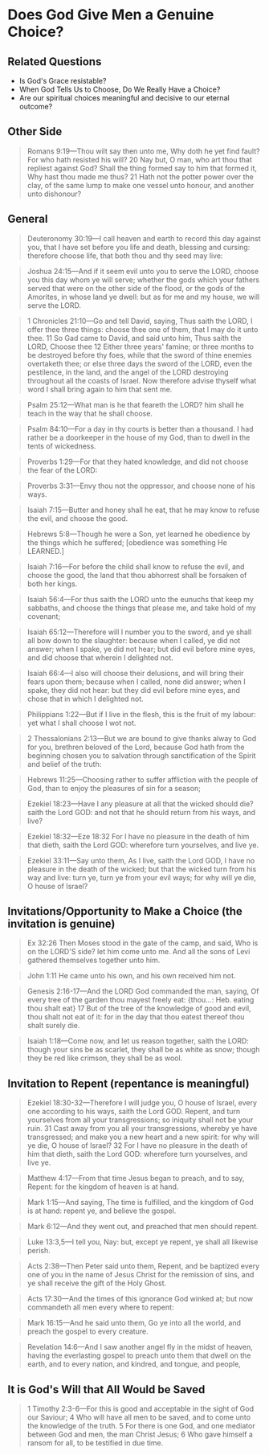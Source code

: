 # Does God Give Men a Genuine Choice?

## Related Questions

- Is God's Grace resistable?
- When God Tells Us to Choose, Do We Really Have a Choice?
- Are our spiritual choices meaningful and decisive to our eternal outcome?

## Other Side

> Romans 9:19&mdash;Thou wilt say then unto me, Why doth he yet find fault? For who hath resisted his will? 20 Nay but, O man, who art thou that repliest against God? Shall the thing formed say to him that formed it, Why hast thou made me thus? 21  Hath not the potter power over the clay, of the same lump to make one vessel unto honour, and another unto dishonour?

## General

> Deuteronomy 30:19&mdash;I call heaven and earth to record this day against you, that I have set before you life and death, blessing and cursing: therefore choose life, that both thou and thy seed may live:
<!-- -->
> Joshua 24:15&mdash;And if it seem evil unto you to serve the LORD, choose you this day whom ye will serve; whether the gods which your fathers served that were on the other side of the flood, or the gods of the Amorites, in whose land ye dwell: but as for me and my house, we will serve the LORD.
<!-- -->
> 1 Chronicles 21:10&mdash;Go and tell David, saying, Thus saith the LORD, I offer thee three things: choose thee one of them, that I may do it unto thee. 11 So Gad came to David, and said unto him, Thus saith the LORD, Choose thee 12 Either three years' famine; or three months to be destroyed before thy foes, while that the sword of thine enemies overtaketh thee; or else three days the sword of the LORD, even the pestilence, in the land, and the angel of the LORD destroying throughout all the coasts of Israel. Now therefore advise thyself what word I shall bring again to him that sent me.
<!-- -->
>  Psalm 25:12&mdash;What man is he that feareth the LORD? him shall he teach in the way that he shall choose.
<!-- -->
> Psalm 84:10&mdash;For a day in thy courts is better than a thousand. I had rather be a doorkeeper in the house of my God, than to dwell in the tents of wickedness.
<!-- -->
> Proverbs 1:29&mdash;For that they hated knowledge, and did not choose the fear of the LORD:
<!-- -->
> Proverbs 3:31&mdash;Envy thou not the oppressor, and choose none of his ways.
<!-- -->
> Isaiah 7:15&mdash;Butter and honey shall he eat, that he may know to refuse the evil, and choose the good.
<!-- -->
> Hebrews 5:8&mdash;Though he were a Son, yet learned he obedience by the things which he suffered; [obedience was something He LEARNED.]
<!-- -->
> Isaiah 7:16&mdash;For before the child shall know to refuse the evil, and choose the good, the land that thou abhorrest shall be forsaken of both her kings.
<!-- -->
> Isaiah 56:4&mdash;For thus saith the LORD unto the eunuchs that keep my sabbaths, and choose the things that please me, and take hold of my covenant;
<!-- -->
> Isaiah 65:12&mdash;Therefore will I number you to the sword, and ye shall all bow down to the slaughter: because when I called, ye did not answer; when I spake, ye did not hear; but did evil before mine eyes, and did choose that wherein I delighted not.
<!-- -->
> Isaiah 66:4&mdash;I also will choose their delusions, and will bring their fears upon them; because when I called, none did answer; when I spake, they did not hear: but they did evil before mine eyes, and chose that in which I delighted not.
<!-- -->
> Philippians 1:22&mdash;But if I live in the flesh, this is the fruit of my labour: yet what I shall choose I wot not.
<!-- -->
> 2 Thessalonians 2:13&mdash;But we are bound to give thanks alway to God for you, brethren beloved of the Lord, because God hath from the beginning chosen you to salvation through sanctification of the Spirit and belief of the truth:
<!-- -->
> Hebrews 11:25&mdash;Choosing rather to suffer affliction with the people of God, than to enjoy the pleasures of sin for a season;
<!-- -->
> Ezekiel 18:23&mdash;Have I any pleasure at all that the wicked should die? saith the Lord GOD: and not that he should return from his ways, and live?
<!-- -->
> Ezekiel 18:32&mdash;Eze 18:32 For I have no pleasure in the death of him that dieth, saith the Lord GOD: wherefore turn yourselves, and live ye.
<!-- -->
> Ezekiel 33:11&mdash;Say unto them, As I live, saith the Lord GOD, I have no pleasure in the death of the wicked; but that the wicked turn from his way and live: turn ye, turn ye from your evil ways; for why will ye die, O house of Israel?
<!-- -->
<!-- -->
<!-- -->
## Invitations/Opportunity to Make a Choice (the invitation is genuine)

>  Ex 32:26 Then Moses stood in the gate of the camp, and said, Who is on the LORD'S side? let him come unto me. And all the sons of Levi gathered themselves together unto him.
<!-- -->
> John 1:11 He came unto his own, and his own received him not.
<!-- -->
> Genesis 2:16-17&mdash;And the LORD God commanded the man, saying, Of every tree of the garden thou mayest freely eat: {thou...: Heb. eating thou shalt eat} 17 But of the tree of the knowledge of good and evil, thou shalt not eat of it: for in the day that thou eatest thereof thou shalt surely die. 
<!-- -->
> Isaiah 1:18&mdash;Come now, and let us reason together, saith the LORD: though your sins be as scarlet, they shall be as white as snow; though they be red like crimson, they shall be as wool.
<!-- -->
>
<!-- -->
>
<!-- -->
>
<!-- -->
>
<!-- -->
>
<!-- -->


## Invitation to Repent (repentance is meaningful)

> Ezekiel 18:30-32&mdash;Therefore I will judge you, O house of Israel, every one according to his ways, saith the Lord GOD. Repent, and turn yourselves from all your transgressions; so iniquity shall not be your ruin. 31 Cast away from you all your transgressions, whereby ye have transgressed; and make you a new heart and a new spirit: for why will ye die, O house of Israel? 32 For I have no pleasure in the death of him that dieth, saith the Lord GOD: wherefore turn yourselves, and live ye.
<!-- -->
> Matthew 4:17&mdash;From that time Jesus began to preach, and to say, Repent: for the kingdom of heaven is at hand.
<!-- -->
> Mark 1:15&mdash;And saying, The time is fulfilled, and the kingdom of God is at hand: repent ye, and believe the gospel.
<!-- -->
> Mark 6:12&mdash;And they went out, and preached that men should repent.
<!-- -->
> Luke 13:3,5&mdash;I tell you, Nay: but, except ye repent, ye shall all likewise perish.
<!-- -->
> Acts 2:38&mdash;Then Peter said unto them, Repent, and be baptized every one of you in the name of Jesus Christ for the remission of sins, and ye shall receive the gift of the Holy Ghost.
<!-- -->
> Acts 17:30&mdash;And the times of this ignorance God winked at; but now commandeth all men every where to repent:
<!-- -->
> Mark 16:15&mdash;And he said unto them, Go ye into all the world, and preach the gospel to every creature.
<!-- -->
> Revelation 14:6&mdash;And I saw another angel fly in the midst of heaven, having the everlasting gospel to preach unto them that dwell on the earth, and to every nation, and kindred, and tongue, and people,
<!-- -->
>
<!-- -->
>
<!-- -->

## It is God's Will that All Would be Saved

> 1 Timothy 2:3-6&mdash;For this is good and acceptable in the sight of God our Saviour;  4 Who will have all men to be saved, and to come unto the knowledge of the truth. 5 For there is one God, and one mediator between God and men, the man Christ Jesus; 6 Who gave himself a ransom for all, to be testified in due time.
<!-- -->
>
<!-- -->
>


